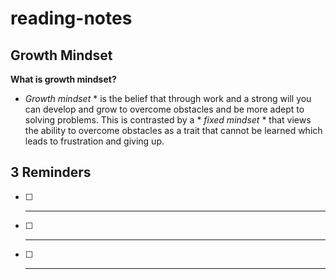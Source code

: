 # reading-notes
## Growth Mindset
**What is growth mindset?**
* *Growth mindset* * is the belief that through work and a strong will you can develop and grow to overcome obstacles and be more adept to solving problems. This is contrasted by a * *fixed mindset* * that views the ability to overcome obstacles as a trait that cannot be learned which leads to frustration and giving up.
## 3 Reminders
- [ ] ----
- [ ] ----
- [ ] ----
